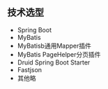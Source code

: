 
## 技术选型
- Spring Boot
- MyBatis
- MyBatisb通用Mapper插件
- MyBatis PageHelper分页插件
- Druid Spring Boot Starter
- Fastjson
- 其他略

